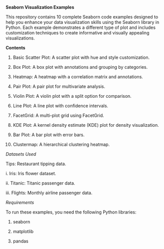 **Seaborn Visualization Examples**

This repository contains 10 complete Seaborn code examples designed to help you enhance your data 
visualization skills using the Seaborn library in Python. Each example demonstrates a different type 
of plot and includes customization techniques to create informative and visually appealing visualizations.

**Contents**
1. Basic Scatter Plot: A scatter plot with hue and style customization.

2. Box Plot: A box plot with annotations and grouping by categories.

3. Heatmap: A heatmap with a correlation matrix and annotations.

4. Pair Plot: A pair plot for multivariate analysis.

5. Violin Plot: A violin plot with a split option for comparison.

6. Line Plot: A line plot with confidence intervals.

7. FacetGrid: A multi-plot grid using FacetGrid.

8. KDE Plot: A kernel density estimate (KDE) plot for density visualization.

9. Bar Plot: A bar plot with error bars.

10. Clustermap: A hierarchical clustering heatmap.

_Datasets Used_

Tips: Restaurant tipping data.

i. Iris: Iris flower dataset.

ii. Titanic: Titanic passenger data.

iii. Flights: Monthly airline passenger data.

_Requirements_

To run these examples, you need the following Python libraries:

1. seaborn

2. matplotlib

3. pandas
